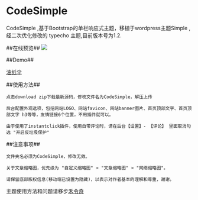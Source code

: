 # CodeSimple

CodeSimple ,基于Bootstrap的单栏响应式主题，移植于wordpress主题Simple , 经二次优化修改的 typecho 主题,目前版本号为1.2.

##在线预览##
<img src="https://raw.githubusercontent.com/Hegreen/CodeSimple/master/screenshot.png" />


##Demo##

<a href="//www.a696.com" target="_blank">油纸伞</a> 


##使用方法##

	点击download zip下载最新源码，修改文件名为CodeSimple，解压上传

	后台配置外观选项，包括网站LOGO、网站favicon、网站banner图片、首页顶部文字、首页顶部文字 h3等等，友情链接6个位置，不用插件就可以。

	由于使用了instantclick插件，使用自带评论时，请在后台【设置】- 【评论】 里面取消勾选 "开启反垃圾保护"

 ##注意事项##

	文件夹名必须为CodeSimple，修改无效。

	关于文章缩略图，优先级为 "自定义缩略图" > "文章缩略图" > "网络缩略图"。
	
	请保留底部版权信息(移动端已设置为隐藏)，以表示对作者基本的理解和尊重，谢谢。

主题使用方法和问题请移步<a href="//www.helingqi.com/archives/CodeSimple.html" target="_blank">禾令奇</a> 
